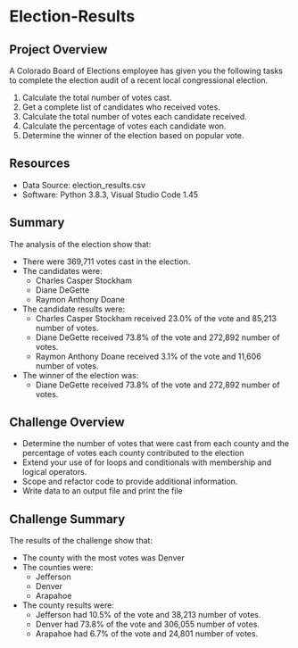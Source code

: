 # Election-Results
## Project Overview
A Colorado Board of Elections employee has given you the following tasks to complete the election audit of a recent local congressional election. 
  1. Calculate the total number of votes cast. 
  2. Get a complete list of candidates who received votes. 
  3. Calculate the total number of votes each candidate received. 
  4. Calculate the percentage of votes each candidate won. 
  5. Determine the winner of the election based on popular vote. 
## Resources
  * Data Source: election_results.csv
  * Software: Python 3.8.3, Visual Studio Code 1.45
## Summary
The analysis of the election show that: 
  * There were 369,711 votes cast in the election. 
  * The candidates were: 
    * Charles Casper Stockham
    * Diane DeGette
    * Raymon Anthony Doane
  * The candidate results were:
    * Charles Casper Stockham received 23.0% of the vote and 85,213 number of votes. 
    * Diane DeGette received 73.8% of the vote and 272,892 number of votes. 
    * Raymon Anthony Doane received 3.1% of the vote and 11,606 number of votes. 
  * The winner of the election was:
    * Diane DeGette received 73.8% of the vote and 272,892 number of votes. 
    
## Challenge Overview
  * Determine the number of votes that were cast from each county and the percentage of votes each county contributed to the election
  * Extend your use of for loops and conditionals with membership and logical operators. 
  * Scope and refactor code to provide additional information. 
  * Write data to an output file and print the file
## Challenge Summary
The results of the challenge show that:
  * The county with the most votes was Denver
  * The counties were:
    * Jefferson 
    * Denver
    * Arapahoe
  * The county results were:
    * Jefferson had 10.5% of the vote and 38,213 number of votes. 
    * Denver had 73.8% of the vote and 306,055 number of votes. 
    * Arapahoe had 6.7% of the vote and 24,801 number of votes. 

    
